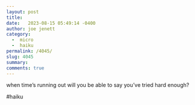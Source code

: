 ```yaml
---
layout: post
title:  
date:   2023-08-15 05:49:14 -0400
author: joe jenett
category:
  -  micro
  -  haiku
permalink: /4045/
slug: 4045
summary: 
comments: true
---
```

when time’s running out
will you be able to say
you’ve tried hard enough?

#haiku 

<a href="https://brid.gy/publish/mastodon"></a>